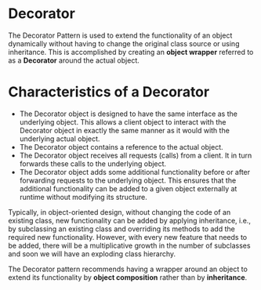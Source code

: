 # Decorator
The Decorator Pattern is used to extend the functionality of an object dynamically without having to change the original class source or using inheritance. This is accomplished by creating an **object wrapper** referred to as a **Decorator** around the actual object.

# Characteristics of a Decorator
* The Decorator object is designed to have the same interface as the underlying object. This allows a client object to interact with the Decorator object in exactly the same manner as it would with the underlying actual object.
* The Decorator object contains a reference to the actual object.
* The Decorator object receives all requests (calls) from a client. It in turn forwards these calls to the underlying object.
* The Decorator object adds some additional functionality before or after forwarding requests to the underlying object. This ensures that the additional functionality can be added to a given object externally at runtime without modifying its structure.

Typically, in object-oriented design, without changing the code of an existing class, new functionality can be added by applying inheritance, i.e., by subclassing an existing class and overriding its methods to add the required new functionality. However, with every new feature that needs to be added, there will be a multiplicative growth in the number of subclasses and soon we will have an exploding class hierarchy.

The Decorator pattern recommends having a wrapper around an object to extend its functionality by **object composition** rather than by **inheritance**.

